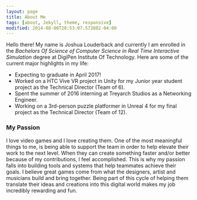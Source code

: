 ```yaml
---
layout: page
title: About Me
tags: [about, Jekyll, theme, responsive]
modified: 2014-08-08T20:53:07.573882-04:00
---
```


Hello there! My name is Joshua Louderback and currently I am enrolled in the _Bachelors Of Science of Computer Science in Real Time Interactive Simulation_ degree at DigiPen Institute Of Technology. Here are some of the current major highlights in my life:

* Expecting to graduate in April 2017!
* Worked on a HTC Vive VR project in Unity for my Junior year student project as the Technical Director (Team of 6).
* Spent the summer of 2016 interning at Treyarch Studios as a Networking Engineer.
* Working on a 3rd-person puzzle platformer in Unreal 4 for my final project as the Technical Director (Team of 12). 

### My Passion ###

​I love video games and I love creating them. One of the most meaningful things to me, is being able to support the team in order to help elevate their work to the next level. When they can create something faster and/or better because of my contributions, I feel accomplished. This is why my passion falls into building tools and systems that help teammates achieve their goals. I believe great games come from what the designers, artist and musicians build and bring together. Being part of this cycle of helping them translate their ideas and creations into this digital world makes my job incredibly rewarding and fun.

